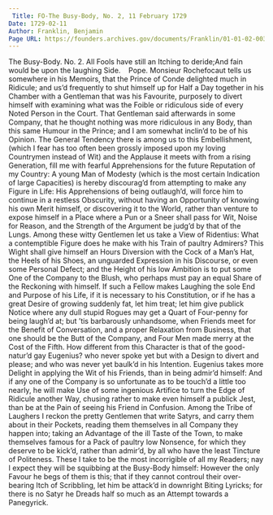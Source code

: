 ```yaml
---
 Title: FO-The Busy-Body, No. 2, 11 February 1729
Date: 1729-02-11
Author: Franklin, Benjamin
Page URL: https://founders.archives.gov/documents/Franklin/01-01-02-0036
---
```


The Busy-Body. No. 2.
  All Fools have still an Itching to deride;And fain would be upon the laughing Side.    Pope.
Monsieur Rochefocaut tells us somewhere in his Memoirs, that the Prince of Conde delighted much in Ridicule; and us’d frequently to shut himself up for Half a Day together in his Chamber with a Gentleman that was his Favourite, purposely to divert himself with examining what was the Foible or ridiculous side of every Noted Person in the Court. That Gentleman said afterwards in some Company, that he thought nothing was more ridiculous in any Body, than this same Humour in the Prince; and I am somewhat inclin’d to be of his Opinion. The General Tendency there is among us to this Embellishment, (which I fear has too often been grossly imposed upon my loving Countrymen instead of Wit) and the Applause it meets with from a rising Generation, fill me with fearful Apprehensions for the future Reputation of my Country: A young Man of Modesty (which is the most certain Indication of large Capacities) is hereby discourag’d from attempting to make any Figure in Life: His Apprehensions of being outlaugh’d, will force him to continue in a restless Obscurity, without having an Opportunity of knowing his own Merit himself, or discovering it to the World, rather than venture to expose himself in a Place where a Pun or a Sneer shall pass for Wit, Noise for Reason, and the Strength of the Argument be judg’d by that of the Lungs. Among these witty Gentlemen let us take a View of Ridentius: What a contemptible Figure does he make with his Train of paultry Admirers? This Wight shall give himself an Hours Diversion with the Cock of a Man’s Hat, the Heels of his Shoes, an unguarded Expression in his Discourse, or even some Personal Defect; and the Height of his low Ambition is to put some One of the Company to the Blush, who perhaps must pay an equal Share of the Reckoning with himself. If such a Fellow makes Laughing the sole End and Purpose of his Life, if it is necessary to his Constitution, or if he has a great Desire of growing suddenly fat, let him treat; let him give publick Notice where any dull stupid Rogues may get a Quart of Four-penny for being laugh’d at; but ’tis barbarously unhandsome, when Friends meet for the Benefit of Conversation, and a proper Relaxation from Business, that one should be the Butt of the Company, and Four Men made merry at the Cost of the Fifth.
How different from this Character is that of the good-natur’d gay Eugenius? who never spoke yet but with a Design to divert and please; and who was never yet baulk’d in his Intention. Eugenius takes more Delight in applying the Wit of his Friends, than in being admir’d himself: And if any one of the Company is so unfortunate as to be touch’d a little too nearly, he will make Use of some ingenious Artifice to turn the Edge of Ridicule another Way, chusing rather to make even himself a publick Jest, than be at the Pain of seeing his Friend in Confusion.
Among the Tribe of Laughers I reckon the pretty Gentlemen that write Satyrs, and carry them about in their Pockets, reading them themselves in all Company they happen into; taking an Advantage of the ill Taste of the Town, to make themselves famous for a Pack of paultry low Nonsence, for which they deserve to be kick’d, rather than admir’d, by all who have the least Tincture of Politeness. These I take to be the most incorrigible of all my Readers; nay I expect they will be squibbing at the Busy-Body himself: However the only Favour he begs of them is this; that if they cannot controul their over-bearing Itch of Scribbling, let him be attack’d in downright Biting Lyricks; for there is no Satyr he Dreads half so much as an Attempt towards a Panegyrick.

